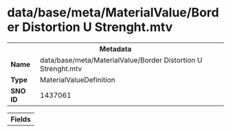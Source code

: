 <h1>data/base/meta/MaterialValue/Border Distortion U Strenght.mtv</h1><table><tr><th colspan="100%">Metadata</th></tr><tr><td><b>Name</b></td><td>data/base/meta/MaterialValue/Border Distortion U Strenght.mtv</td></tr><tr><td><b>Type</b></td><td>MaterialValueDefinition</td></tr><tr><td><b>SNO ID</b></td><td>1437061</td></tr></table>

<table><tr><th colspan="100%">Fields</th></tr></table>

